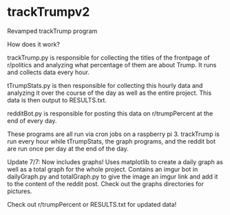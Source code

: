 # trackTrumpv2

Revamped trackTrump program

How does it work?

trackTrump.py is responsible for collecting the titles of the frontpage of r/politics and analyzing what percentage of them are about Trump. It runs and collects data every hour.

tTrumpStats.py is then responsible for collecting this hourly data and analyzing it over the course of the day as well as the entire project. This data is then output to RESULTS.txt. 

redditBot.py is responsible for posting this data on r/trumpPercent at the end of every day.

These programs are all run via cron jobs on a raspberry pi 3. trackTrump is run every hour while tTrumpStats, the graph programs, and the reddit bot are run once per day at the end of the day.

Update 7/7: Now includes graphs! Uses matplotlib to create a daily graph as well as a total graph for the whole project. Contains an imgur bot in dailyGraph.py and totalGraph.py to give the image an imgur link and add it to the content of the reddit post. Check out the graphs directories for pictures.

Check out r/trumpPercent or RESULTS.txt for updated data!
